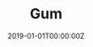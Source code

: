 ---
title: "Gum"  # Add a page title.
summary: "Gum"  # Add a page description.
date: "2019-01-01T00:00:00Z"  # Add today's date.
type: "widget_page"  # Page type is a Widget Page
---